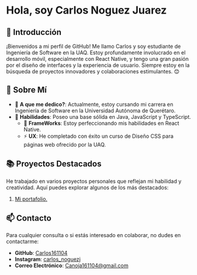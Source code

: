 # Hola, soy Carlos Noguez Juarez

## 👋 Introducción

¡Bienvenidos a mi perfil de GitHub! Me llamo Carlos y soy estudiante de Ingeniería de Software en la UAQ. Estoy profundamente involucrado en el desarrollo móvil, especialmente con React Native, y tengo una gran pasión por el diseño de interfaces y la experiencia de usuario. Siempre estoy en la búsqueda de proyectos innovadores y colaboraciones estimulantes. 😊

## 🌟 Sobre Mí

- 🌱 **A que me dedico?**: Actualmente, estoy cursando mi carrera en Ingeniería de Software en la Universidad Autónoma de Querétaro.
- 🔭 **Habilidades**: Poseo una base sólida en Java, JavaScript y TypeScript.
    - 🤔 **FrameWorks**: Estoy perfeccionando mis habilidades en React Native.
    - ⚡ **UX**: He completado con éxito un curso de Diseño CSS para páginas web ofrecido por la UAQ.

## 📚 Proyectos Destacados
He trabajado en varios proyectos personales que reflejan mi habilidad y creatividad. Aquí puedes explorar algunos de los más destacados:
1. [Mi portafolio.](https://github.com/Carlos161104/Portafolio)


## 📫 Contacto
Para cualquier consulta o si estás interesado en colaborar, no dudes en contactarme:
- **GitHub**: [Carlos161104](https://github.com/Carlos161104/Carlos161104)
- **Instagram**: [carlos_noguezj](https://www.instagram.com/carlos_noguezj/#)
- **Correo Electrónico**: Canoja161104@gmail.com



<!--
**Carlos161104/Carlos161104** is a ✨ _special_ ✨ repository because its `README.md` (this file) appears on your GitHub profile.

Here are some ideas to get you started:

- 🔭 I’m currently working on ...
- 🌱 I’m currently learning ...
- 👯 I’m looking to collaborate on ...
- 🤔 I’m looking for help with ...
- 💬 Ask me about ...
- 📫 How to reach me: ...
- 😄 Pronouns: ...
- ⚡ Fun fact: ...
-->
